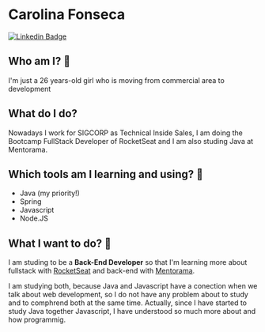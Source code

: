 # Carolina Fonseca
   [![Linkedin Badge](https://img.shields.io/badge/-Carolina%20Fonseca-292929?style=flat-square&logo=Linkedin&logoColor=white&link=https://www.linkedin.com/in/carolina-fonseca-681b0a7a/)](https://www.linkedin.com/in/carolina-fonseca-681b0a7a/)

## Who am I? 📝
I'm just a 26 years-old girl who is moving from commercial area to development

## What do I do?
Nowadays I work for SIGCORP as Technical Inside Sales, I am doing the Bootcamp FullStack Developer of RocketSeat and I am also studing Java at Mentorama.

## Which tools am I learning and using? :construction_worker:
- Java (my priority!)
- Spring
- Javascript
- Node.JS


## What I want to do? 🚀
I am studing to be a **Back-End Developer** so that I'm learning more about fullstack with [RocketSeat](https://rocketseat.com.br/ "RocketSeat") and back-end with [Mentorama](https://mentorama.co/).

I am studying both, because Java and Javascript have a conection when we talk about web development, so I do not have any problem about to study and to comphrend both at the same time. Actually, since I have started to study Java together Javascript, I have understood so much more about and how programmig.
